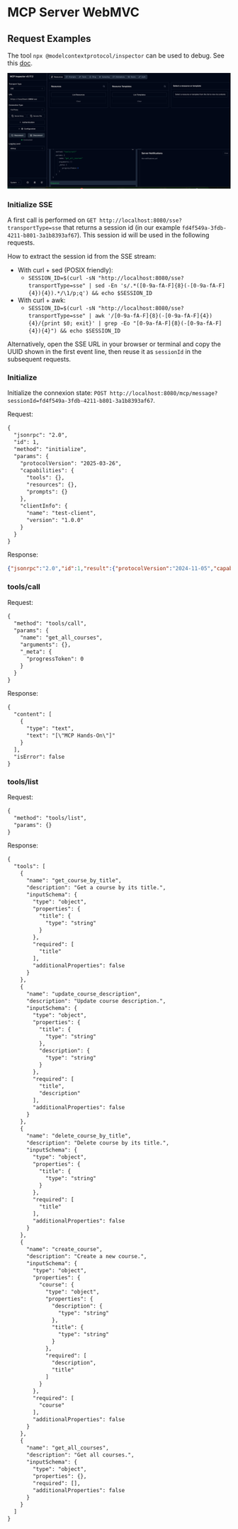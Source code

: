 # MCP Server WebMVC

## Request Examples

The tool `npx @modelcontextprotocol/inspector` can be used to debug. See this [doc](https://developers.cloudflare.com/agents/guides/test-remote-mcp-server/).

![inspector](doc/inspector.png)

### Initialize SSE

A first call is performed on `GET http://localhost:8080/sse?transportType=sse` that returns a session id (in our example `fd4f549a-3fdb-4211-b801-3a1b8393af67`). This session id will be used in the following requests.

How to extract the session id from the SSE stream:
- With curl + sed (POSIX friendly):
  - `SESSION_ID=$(curl -sN "http://localhost:8080/sse?transportType=sse" | sed -En 's/.*([0-9a-fA-F]{8}(-[0-9a-fA-F]{4}){4}).*/\1/p;q') && echo $SESSION_ID`
- With curl + awk:
  - `SESSION_ID=$(curl -sN "http://localhost:8080/sse?transportType=sse" | awk '/[0-9a-fA-F]{8}(-[0-9a-fA-F]{4}){4}/{print $0; exit}' | grep -Eo "[0-9a-fA-F]{8}(-[0-9a-fA-F]{4}){4}") && echo $SESSION_ID`

Alternatively, open the SSE URL in your browser or terminal and copy the UUID shown in the first event line, then reuse it as `sessionId` in the subsequent requests.


### Initialize

Initialize the connexion state: `POST http://localhost:8080/mcp/message?sessionId=fd4f549a-3fdb-4211-b801-3a1b8393af67`.

Request:
````
{
  "jsonrpc": "2.0",
  "id": 1,
  "method": "initialize",
  "params": {
    "protocolVersion": "2025-03-26",
    "capabilities": {
      "tools": {},
      "resources": {},
      "prompts": {}
    },
    "clientInfo": {
      "name": "test-client",
      "version": "1.0.0"
    }
  }
}
````

Response:
````json
{"jsonrpc":"2.0","id":1,"result":{"protocolVersion":"2024-11-05","capabilities":{"completions":{},"logging":{},"prompts":{"listChanged":true},"resources":{"subscribe":false,"listChanged":true},"tools":{"listChanged":true}},"serverInfo":{"name":"sgerard-hands-on-webmvc","version":"1.0.0"}}}
````


### tools/call

Request:
````
{
  "method": "tools/call",
  "params": {
    "name": "get_all_courses",
    "arguments": {},
    "_meta": {
      "progressToken": 0
    }
  }
}
````

Response:
````
{
  "content": [
    {
      "type": "text",
      "text": "[\"MCP Hands-On\"]"
    }
  ],
  "isError": false
}
````


### tools/list

Request:
````
{
  "method": "tools/list",
  "params": {}
}
````

Response:
````
{
  "tools": [
    {
      "name": "get_course_by_title",
      "description": "Get a course by its title.",
      "inputSchema": {
        "type": "object",
        "properties": {
          "title": {
            "type": "string"
          }
        },
        "required": [
          "title"
        ],
        "additionalProperties": false
      }
    },
    {
      "name": "update_course_description",
      "description": "Update course description.",
      "inputSchema": {
        "type": "object",
        "properties": {
          "title": {
            "type": "string"
          },
          "description": {
            "type": "string"
          }
        },
        "required": [
          "title",
          "description"
        ],
        "additionalProperties": false
      }
    },
    {
      "name": "delete_course_by_title",
      "description": "Delete course by its title.",
      "inputSchema": {
        "type": "object",
        "properties": {
          "title": {
            "type": "string"
          }
        },
        "required": [
          "title"
        ],
        "additionalProperties": false
      }
    },
    {
      "name": "create_course",
      "description": "Create a new course.",
      "inputSchema": {
        "type": "object",
        "properties": {
          "course": {
            "type": "object",
            "properties": {
              "description": {
                "type": "string"
              },
              "title": {
                "type": "string"
              }
            },
            "required": [
              "description",
              "title"
            ]
          }
        },
        "required": [
          "course"
        ],
        "additionalProperties": false
      }
    },
    {
      "name": "get_all_courses",
      "description": "Get all courses.",
      "inputSchema": {
        "type": "object",
        "properties": {},
        "required": [],
        "additionalProperties": false
      }
    }
  ]
}
````